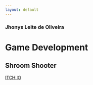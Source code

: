```yaml
---
layout: default
---
```


### Jhonys Leite de Oliveira ###

# Game Development

## Shroom Shooter

[ITCH.IO](https://jhonysoliveira.itch.io/shroom-shooter)
